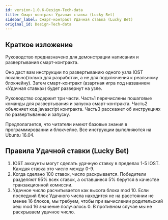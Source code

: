 ```yaml
---
id: version-1.0.6-Design-Tech-data
title: Смарт-контракт Удачная ставка (Lucky Bet)
sidebar_label: Смарт-контракт Удачная ставка (Lucky Bet)
original_id: Design-Tech-data
---
```


## Краткое изложение

Руководство предназначено для демонстрации написания и развертывания смарт-контракта.

Оно даст вам инструкции по развертыванию одного узла IOST локально(только для разработки, а не для подключения к реальному блокчейну). Затем смарт-контракт (азартная игра под названием «Удачная ставка») будет развернут на узле.

Руководство содержит три части. Часть1 перечислены пошаговые команды для развертывания и запуска смарт-контракта. Часть2 объясняет код javascript контракта. Часть3 расскажет об инструкциях по развертыванию и запуску.

Предполагается, что читатели имеют базовые знания в программировании и блокчейне.
Все инструкции выполняются на Ubuntu 16.04.  

## Правила Удачной ставки (Lucky Bet)

1. IOST аккаунты могут сделать удачную ставку в пределах 1-5 IOST. Каждая ставка это число между 0-9.
2. Когда сделано 100 ставок, число раскрывается. Победители разделяют 95% всех ставок, а оставшиеся 5% берутся в качестве транзакционной комиссии.
3. Удачное число расчитывается как высота блока mod 10. Если последний блок Удачного числа находится не на расстоянии не менее 16 блоков, мы требуем, чтобы при вычислении родительский хеш mod 16 значение получалось 0. В противном случае мы не раскрываем удачное число.
